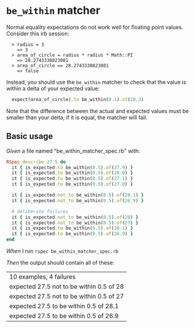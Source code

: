 # `be_within` matcher

Normal equality expectations do not work well for floating point values.
  Consider this irb session:

      > radius = 3
        => 3
      > area_of_circle = radius * radius * Math::PI
        => 28.2743338823081
      > area_of_circle == 28.2743338823081
        => false

  Instead, you should use the `be_within` matcher to check that the value is within a delta of
  your expected value:

  ```ruby
    expect(area_of_circle).to be_within(0.1).of(28.3)
  ```

  Note that the difference between the actual and expected values must be smaller than your
  delta; if it is equal, the matcher will fail.

## Basic usage

_Given_ a file named "be_within_matcher_spec.rb" with:

```ruby
RSpec.describe 27.5 do
  it { is_expected.to be_within(0.5).of(27.9) }
  it { is_expected.to be_within(0.5).of(28.0) }
  it { is_expected.to be_within(0.5).of(27.1) }
  it { is_expected.to be_within(0.5).of(27.0) }

  it { is_expected.not_to be_within(0.5).of(28.1) }
  it { is_expected.not_to be_within(0.5).of(26.9) }

  # deliberate failures
  it { is_expected.not_to be_within(0.5).of(28) }
  it { is_expected.not_to be_within(0.5).of(27) }
  it { is_expected.to be_within(0.5).of(28.1) }
  it { is_expected.to be_within(0.5).of(26.9) }
end
```

_When_ I run `rspec be_within_matcher_spec.rb`

_Then_ the output should contain all of these:

|                                          |
|------------------------------------------|
| 10 examples, 4 failures                  |
| expected 27.5 not to be within 0.5 of 28 |
| expected 27.5 not to be within 0.5 of 27 |
| expected 27.5 to be within 0.5 of 28.1   |
| expected 27.5 to be within 0.5 of 26.9   |

